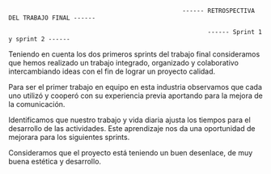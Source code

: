                                                     ------ RETROSPECTIVA DEL TRABAJO FINAL ------

                                                           ------ Sprint 1 y sprint 2 ------

  Teniendo en cuenta los dos primeros sprints del trabajo final consideramos que hemos realizado un trabajo integrado, organizado y colaborativo intercambiando ideas
con el fin de lograr un proyecto calidad.

Para ser el primer trabajo en equipo en esta industria observamos que cada uno utilizó y cooperó con su experiencia previa aportando para la mejora de la comunicación.

  Identificamos que nuestro trabajo y vida diaria ajusta los tiempos para el desarrollo de las actividades. Este aprendizaje nos da una oportunidad de mejorara para los 
  siguientes sprints.
  
  Consideramos que el proyecto está teniendo un buen desenlace, de muy buena estética y desarrollo. 
